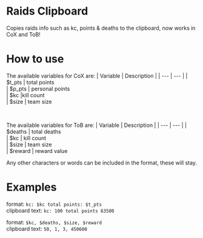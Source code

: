 # Raids Clipboard
Copies raids info such as kc, points & deaths to the clipboard, now works in CoX and ToB!

# How to use
The available variables for CoX are:
| Variable | Description |
| --- | --- |
| $t_pts | total points  
| $p_pts | personal points  
| $kc |kill count  
| $size | team size

<br/>

The available variables for ToB are:
| Variable | Description |
| --- | --- |
| $deaths | total deaths  
| $kc | kill count  
| $size | team size  
| $reward | reward value

Any other characters or words can be included in the format, these will stay.

# Examples
format: `kc: $kc total points: $t_pts`  
clipboard text: `kc: 100 total points 63500`

format: `$kc, $deaths, $size, $reward`  
clipboard text: `50, 1, 3, 450600`
